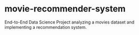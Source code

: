 # movie-recommender-system
End-to-End Data Science Project analyzing a movies dataset and implementing a recommendation system.
